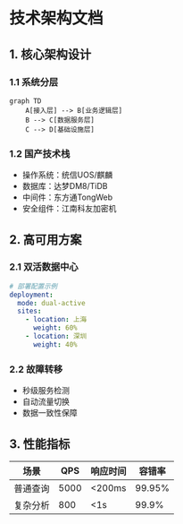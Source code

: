 # 技术架构文档

## 1. 核心架构设计
### 1.1 系统分层
```mermaid
graph TD
    A[接入层] --> B[业务逻辑层]
    B --> C[数据服务层]
    C --> D[基础设施层]
```

### 1.2 国产技术栈
- 操作系统：统信UOS/麒麟
- 数据库：达梦DM8/TiDB
- 中间件：东方通TongWeb
- 安全组件：江南科友加密机

## 2. 高可用方案
### 2.1 双活数据中心
```yaml
# 部署配置示例
deployment:
  mode: dual-active 
  sites:
    - location: 上海
      weight: 60%
    - location: 深圳  
      weight: 40%
```

### 2.2 故障转移
- 秒级服务检测
- 自动流量切换
- 数据一致性保障

## 3. 性能指标
| 场景          | QPS   | 响应时间 | 容错率 |
|--------------|-------|--------|-------|
| 普通查询      | 5000  | <200ms | 99.95%|
| 复杂分析      | 800   | <1s    | 99.9% |
